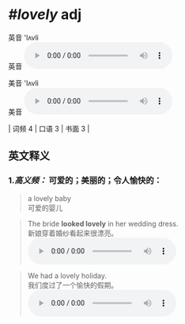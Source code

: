 # ***\#lovely*** adj
英音 'lʌvli  
英音
<audio src="./media/lovely-B.aac" controls="controls"></audio>

美音 'lʌvli  
美音
<audio src="./media/lovely.aac" controls="controls"></audio>



| 词频 4 | 口语 3 | 书面 3 |  

英文释义
---
### 1.*高义频：* **可爱的；美丽的；令人愉快的：**  

 > a lovely baby   
 > 可爱的婴儿    

 > The bride **looked lovely** in her wedding dress.   
 > 新娘穿着婚纱看起来很漂亮。    
<audio src="./media/lovely-1.aac" controls="controls"></audio>

 > We had a lovely holiday.   
 > 我们度过了一个愉快的假期。    
<audio src="./media/lovely-2.aac" controls="controls"></audio>


